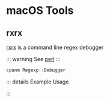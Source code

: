 # macOS Tools

## rxrx

[rxrx](https://metacpan.org/pod/rxrx) is a command line regex debugger

::: warning
See [perl](homebrew#perl)
:::


```ps1
cpanm Regexp::Debugger
```

::: details Example Usage
<!--@include: ../partials/tools/rxrx/example-usage.md-->
:::
